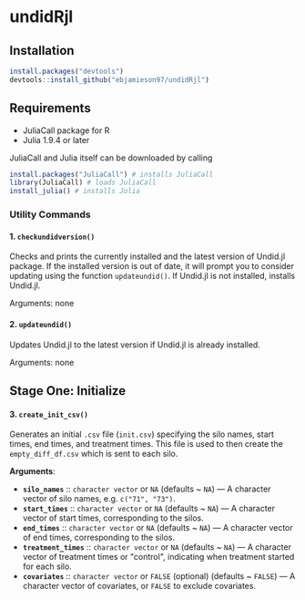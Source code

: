 # undidRjl


## Installation 
```R
install.packages("devtools")
devtools::install_github("ebjamieson97/undidRjl")
```

## Requirements
* JuliaCall package for R
* Julia 1.9.4 or later

JuliaCall and Julia itself can be downloaded by calling
```R
install.packages("JuliaCall") # installs JuliaCall
library(JuliaCall) # loads JuliaCall
install_julia() # installs Julia
```

### Utility Commands

#### 1. `checkundidversion()`

Checks and prints the currently installed and the latest version of Undid.jl package. If the installed version is out of date, it will prompt you to consider updating using the function `updateundid()`. If Undid.jl is not installed, installs Undid.jl.

Arguments: none

#### 2. `updateundid()`

Updates Undid.jl to the latest version if Undid.jl is already installed.

Arguments: none

## Stage One: Initialize

#### 3. `create_init_csv()`

Generates an initial `.csv` file (`init.csv`) specifying the silo names, start times, end times, and treatment times. This file is used to then create the `empty_diff_df.csv` which is sent to each silo.

**Arguments**:
- **`silo_names`** :: `character vector` or `NA` (defaults ~ `NA`) — A character vector of silo names, e.g. `c("71", "73")`.
- **`start_times`** :: `character vector` or `NA` (defaults ~ `NA`) — A character vector of start times, corresponding to the silos. 
- **`end_times`** :: `character vector` or `NA` (defaults ~ `NA`) — A character vector of end times, corresponding to the silos. 
- **`treatment_times`** :: `character vector` or `NA` (defaults ~ `NA`) — A character vector of treatment times or "control", indicating when treatment started for each silo. 
- **`covariates`** :: `character vector` or `FALSE` (optional) (defaults ~ `FALSE`) — A character vector of covariates, or `FALSE` to exclude covariates.


